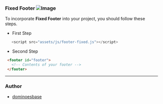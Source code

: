 ### Fixed Footer ![Image](https://img.shields.io/pypi/status/Django.svg)

   To incorporate **Fixed Footer** into your project, you should follow these steps.
   + First Step
   ```javascript
      <script src="assets/js/footer-fixed.js"></script>
   ``` 
   + Second Step
   ```html
    <footer id="footer">
      <!-- Contents of your footer -->
    </footer>
   ```
___

### Author

* [dominoesbase](https://twitter.com/jorgedominoes)
